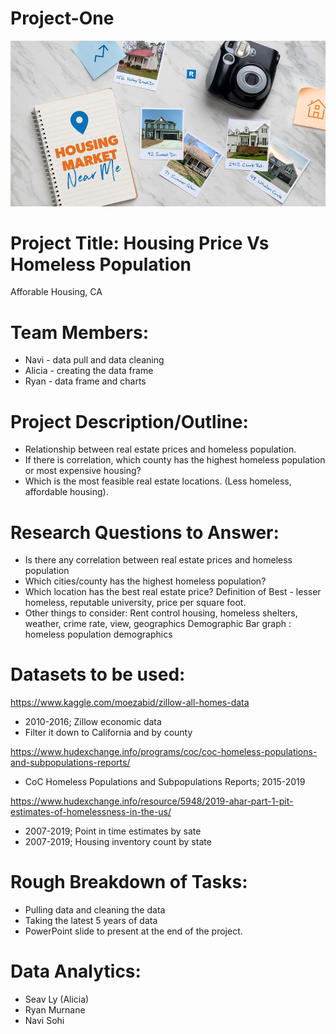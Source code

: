# Project-One

![RealEstate](Images/RS.jpg)

# Project Title: Housing Price Vs Homeless Population
Afforable Housing, CA

# Team Members:
* Navi - data pull and data cleaning
* Alicia - creating the data frame
* Ryan - data frame and charts

# Project Description/Outline:
* Relationship between real estate prices and homeless population.
* If there is correlation, which county has the highest homeless population or most expensive housing? 
* Which is the most feasible real estate locations. (Less homeless, affordable housing).

# Research Questions to Answer:
* Is there any correlation between real estate prices and homeless population 
* Which cities/county has the highest homeless population? 
* Which location has the best real estate price? Definition of Best - lesser homeless, reputable university, price per square foot. 
* Other things to consider: Rent control housing, homeless shelters, weather, crime rate, view, geographics 
Demographic Bar graph : homeless population demographics

# Datasets to be used:

https://www.kaggle.com/moezabid/zillow-all-homes-data
* 2010-2016; Zillow economic data
* Filter it down to California and by county

https://www.hudexchange.info/programs/coc/coc-homeless-populations-and-subpopulations-reports/
* CoC Homeless Populations and Subpopulations Reports; 2015-2019

https://www.hudexchange.info/resource/5948/2019-ahar-part-1-pit-estimates-of-homelessness-in-the-us/
* 2007-2019; Point in time estimates by sate
* 2007-2019; Housing inventory count by state


# Rough Breakdown of Tasks:
* Pulling data and cleaning the data 
* Taking the latest 5 years of data
* PowerPoint slide to present at the end of the project.

# Data Analytics:
* Seav Ly (Alicia) 
* Ryan Murnane
* Navi Sohi
